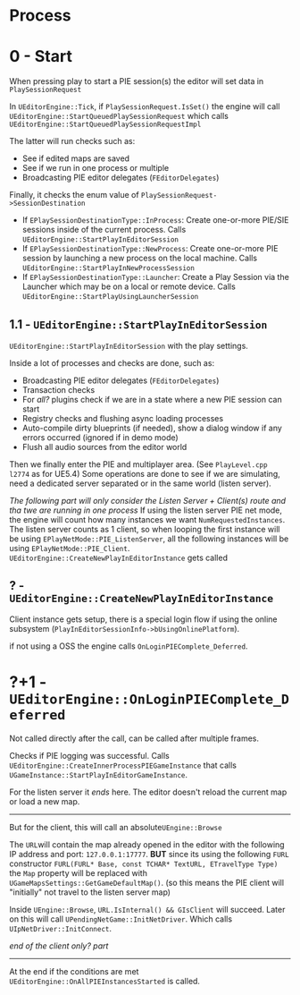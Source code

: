 
# Process

# 0 - Start
When pressing play to start a PIE session(s) the editor will set data in `PlaySessionRequest`

In `UEditorEngine::Tick`, if `PlaySessionRequest.IsSet()` the engine will call 
`UEditorEngine::StartQueuedPlaySessionRequest` which calls `UEditorEngine::StartQueuedPlaySessionRequestImpl`

The latter will run checks such as:
- See if edited maps are saved
- See if we run in one process or multiple
- Broadcasting PIE editor delegates (`FEditorDelegates`)

Finally, it checks the enum value of `PlaySessionRequest->SessionDestination`
- If `EPlaySessionDestinationType::InProcess`: Create one-or-more PIE/SIE sessions inside of the current process. Calls `UEditorEngine::StartPlayInEditorSession`
- If `EPlaySessionDestinationType::NewProcess`: Create one-or-more PIE session by launching a new process on the local machine. Calls `UEditorEngine::StartPlayInNewProcessSession`
- If `EPlaySessionDestinationType::Launcher`: Create a Play Session via the Launcher which may be on a local or remote device. Calls `UEditorEngine::StartPlayUsingLauncherSession`
## 1.1 - `UEditorEngine::StartPlayInEditorSession`
`UEditorEngine::StartPlayInEditorSession` with the play settings.

Inside a lot of processes and checks are done, such as:
- Broadcasting PIE editor delegates (`FEditorDelegates`)
- Transaction checks
- For *all?* plugins check if we are in a state where a new PIE session can start
- Registry checks and flushing async loading processes
- Auto-compile dirty blueprints (if needed), show a dialog window if any errors occurred (ignored if in demo mode)
- Flush all audio sources from the editor world

Then we finally enter the PIE and multiplayer area. (See `PlayLevel.cpp l2774` as for UE5.4)
Some operations are done to see if we are simulating, need a dedicated server separated or in the same world (listen server).

*The following part will only consider the Listen Server + Client(s) route and tha twe are running in one process*
If using the listen server PIE net mode, the engine will count how many instances we want `NumRequestedInstances`.
The listen server counts as 1 client, so when looping the first instance will be using `EPlayNetMode::PIE_ListenServer`, all the following instances will be using `EPlayNetMode::PIE_Client`.
`UEditorEngine::CreateNewPlayInEditorInstance` gets called
## ? - `UEditorEngine::CreateNewPlayInEditorInstance`

Client instance gets setup, there is a special login flow if using the online subsystem (`PlayInEditorSessionInfo->bUsingOnlinePlatform`).

if not using a OSS the engine calls `OnLoginPIEComplete_Deferred`.

# ?+1 -`UEditorEngine::OnLoginPIEComplete_Deferred`

Not called directly after the call, can be called after multiple frames.

Checks if PIE logging was successful.
Calls `UEditorEngine::CreateInnerProcessPIEGameInstance` that  calls `UGameInstance::StartPlayInEditorGameInstance`. 

For the listen server it *ends* here. The editor doesn't reload the current map or load a new map.

---
But for the client, this will call an absolute`UEngine::Browse` 

The `URL`will contain the map already opened in the editor with the following IP address and port: `127.0.0.1:17777`.
**BUT** since its using the following `FURL` constructor `FURL(FURL* Base, const TCHAR* TextURL, ETravelType Type)` the `Map` property will be replaced with `UGameMapsSettings::GetGameDefaultMap()`. (so this means the PIE client will "initially" not travel to the listen server map)

Inside `UEngine::Browse`, `URL.IsInternal() && GIsClient` will succeed.
Later on this will call `UPendingNetGame::InitNetDriver`. Which calls `UIpNetDriver::InitConnect`.

*end of the client only? part*

---

At the end if the conditions are met `UEditorEngine::OnAllPIEInstancesStarted` is called.
